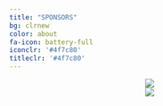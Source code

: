 ```yaml
---
title: "SPONSORS"
bg: clrnew
color: about
fa-icon: battery-full
iconclr: '#4f7c80'
titleclr: '#4f7c80'
---
```


<div class="row d-flex align-items-center">
  
   <div class="col-md-6">
    <center><a href="https://www.usa.philips.com/healthcare" target="blank"><img src="https://1000logos.net/wp-content/uploads/2017/05/Phillips-Logo-2008-2013.png"/></a></center>
  </div>

   <div class="col-md-6">
    <center><a href="https://www.gehealthcare.com/" target="blank"><img src="https://upload.wikimedia.org/wikipedia/commons/thumb/b/bc/GE_HealthCare_logo_2023.svg/2560px-GE_HealthCare_logo_2023.svg.png"/></a></center>
  </div>

 </div>

<br><br><br>

